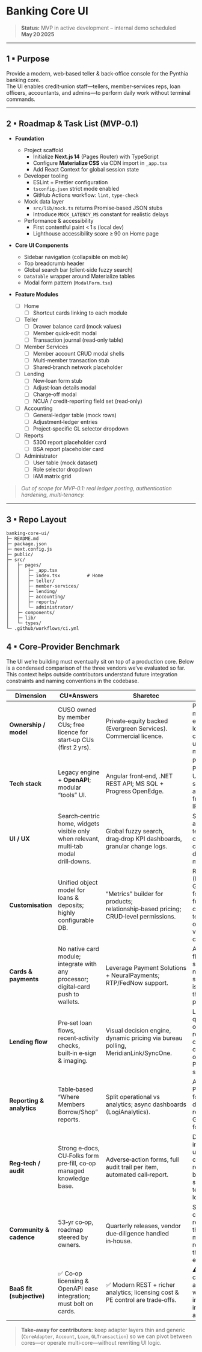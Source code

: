 # Banking Core UI

> **Status:** MVP in active development – internal demo scheduled **May 20 2025**

---

## 1 ▪ Purpose
Provide a modern, web‑based teller & back‑office console for the Pynthia banking core.  
The UI enables credit‑union staff—tellers, member‑services reps, loan officers, accountants, and admins—to perform daily work without terminal commands.

---

## 2 ▪ Roadmap & Task List (MVP‑0.1)

- **Foundation**
  - Project scaffold
    - Initialize **Next.js 14** (Pages Router) with TypeScript
    - Configure **Materialize CSS** via CDN import in `_app.tsx`
    - Add React Context for global session state
  - Developer tooling
    - ESLint + Prettier configuration
    - `tsconfig.json` strict mode enabled
    - GitHub Actions workflow: `lint`, `type‑check`
  - Mock data layer
    - `src/lib/mock.ts` returns Promise‑based JSON stubs
    - Introduce `MOCK_LATENCY_MS` constant for realistic delays
  - Performance & accessibility
    - First contentful paint < 1 s (local dev)
    - Lighthouse accessibility score ≥ 90 on Home page

- **Core UI Components**
  - Sidebar navigation (collapsible on mobile)
  - Top breadcrumb header
  - Global search bar (client‑side fuzzy search)
  - `DataTable` wrapper around Materialize tables
  - Modal form pattern (`ModalForm.tsx`)

- **Feature Modules**
  - [ ] Home
    - [ ] Shortcut cards linking to each module
  - [ ] Teller
    - [ ] Drawer balance card (mock values)
    - [ ] Member quick‑edit modal
    - [ ] Transaction journal (read‑only table)
  - [ ] Member Services
    - [ ] Member account CRUD modal shells
    - [ ] Multi‑member transaction stub
    - [ ] Shared‑branch network placeholder
  - [ ] Lending
    - [ ] New‑loan form stub
    - [ ] Adjust‑loan details modal
    - [ ] Charge‑off modal
    - [ ] NCUA / credit‑reporting field set (read‑only)
  - [ ] Accounting
    - [ ] General‑ledger table (mock rows)
    - [ ] Adjustment‑ledger entries
    - [ ] Project‑specific GL selector dropdown
  - [ ] Reports
    - [ ] 5300 report placeholder card
    - [ ] BSA report placeholder card
  - [ ] Administrator
    - [ ] User table (mock dataset)
    - [ ] Role selector dropdown
    - [ ] IAM matrix grid

> _Out of scope for MVP‑0.1: real ledger posting, authentication hardening, multi‑tenancy._

---

## 3 ▪ Repo Layout
```text
banking-core-ui/
├─ README.md
├─ package.json
├─ next.config.js
├─ public/
├─ src/
│   ├─ pages/
│   │   ├─ _app.tsx
│   │   ├─ index.tsx          # Home
│   │   ├─ teller/
│   │   ├─ member-services/
│   │   ├─ lending/
│   │   ├─ accounting/
│   │   ├─ reports/
│   │   └─ administrator/
│   ├─ components/
│   ├─ lib/
│   └─ types/
└─ .github/workflows/ci.yml
```



## 4 ▪ Core‑Provider Benchmark
The UI we’re building must eventually sit on top of a production core. Below is a condensed comparison of the three vendors we’ve evaluated so far. This context helps outside contributors understand future integration constraints and naming conventions in the codebase.

| Dimension | CU*Answers | Sharetec | Fiserv (Portico) |
|-----------|------------|----------|------------------|
| **Ownership / model** | CUSO owned by member CUs; free licence for start‑up CUs (first 2 yrs). | Private‑equity backed (Evergreen Services). Commercial licence. | Public mega‑vendor; enterprise pricing, long‑term contracts; heavy upsells to add‑on modules. |
| **Tech stack** | Legacy engine + **OpenAPI**; modular “tools” UI. | Angular front‑end, .NET REST API; MS SQL + Progress OpenEdge. | Proprietary stack; Portico thick‑client UI in browser shell; core accessible only from whitelisted IPs. |
| **UI / UX** | Search‑centric home, widgets visible only when relevant, multi‑tab modal drill‑downs. | Global fuzzy search, drag‑drop KPI dashboards, granular change logs. | Search lacks autocomplete; teller balancing & cash‑drawer flows central; reversal UI day‑limited; in‑app message feed. |
| **Customisation** | Unified object model for loans & deposits; highly configurable DB. | “Metrics” builder for products; relationship‑based pricing; CRUD‑level permissions. | Relies on add‑ons (Loanscierge, GenX Accounting) for deeper functions; creating/managing tellers & ACH originations viewed as cumbersome. |
| **Cards & payments** | No native card module; integrate with any processor; digital‑card push to wallets. | Leverage Payment Solutions + NeuralPayments; RTP/FedNow support. | ACH interface flags rejects; shared‑branch network supported; card issuing via third‑party processors. |
| **Lending flow** | Pre‑set loan flows, recent‑activity checks, built‑in e‑sign & imaging. | Visual decision engine, dynamic pricing via bureau polling, MeridianLink/SyncOne. | Loanscierge queue‑based origination; loan reversals common; collection often outsourced via Portico sub‑access. |
| **Reporting & analytics** | Table‑based “Where Members Borrow/Shop” reports. | Split operational vs analytics; async dashboards (LogiAnalytics). | Auto‑generated PDF reports (used for 5300); manual data‑cache refresh; GenX Accounting for call‑report. |
| **Reg‑tech / audit** | Strong e‑docs, CU‑Folks form pre‑fill, co‑op managed knowledge base. | Adverse‑action forms, full audit trail per item, automated call‑report. | Docusign integration for user updates; charge‑off loans reported to bureaus; audit searches require teller‑by‑teller lookup. |
| **Community & cadence** | 53‑yr co‑op, roadmap steered by owners. | Quarterly releases, vendor due‑diligence handled in‑house. | Slow release cadence; feature requests routed through account manager; heavy reliance on third‑party ecosystem. |
| **BaaS fit (subjective)** | ✅ Co‑op licensing & OpenAPI ease integration; must bolt on cards. | ✅ Modern REST + richer analytics; licensing cost & PE control are trade‑offs. | ⚠️ Mature but closed stack; add‑ons & manual workflows increase integration friction and cost. |

> **Take‑away for contributors:** keep adapter layers thin and generic (`CoreAdapter`, `Account`, `Loan`, `GLTransaction`) so we can pivot between cores—or operate multi‑core—without rewriting UI logic.